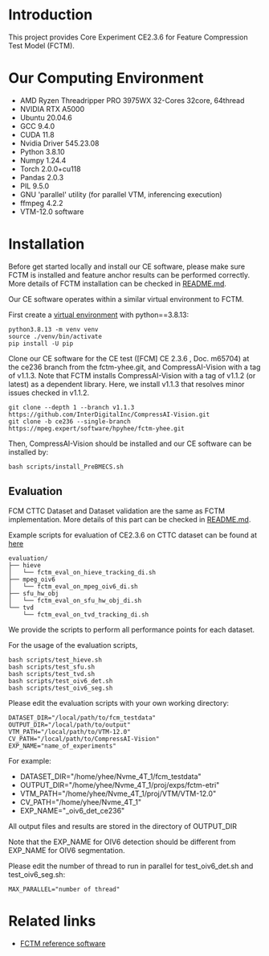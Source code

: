 # Introduction

This project provides Core Experiment CE2.3.6 for Feature Compression Test Model (FCTM).

# Our Computing Environment

- AMD Ryzen Threadripper PRO 3975WX 32-Cores 32core, 64thread
- NVIDIA RTX A5000
- Ubuntu 20.04.6
- GCC 9.4.0
- CUDA 11.8
- Nvidia Driver 545.23.08
-   Python 3.8.10
-   Numpy 1.24.4
-   Torch 2.0.0+cu118
-   Pandas 2.0.3
-   PIL 9.5.0 
-   GNU 'parallel' utility (for parallel VTM, inferencing execution)
-   ffmpeg 4.2.2
-   VTM-12.0 software

# Installation

Before get started locally and install our CE software, please make sure FCTM is installed and feature anchor results can be performed correctly. More details of FCTM installation can be checked in [README.md](http://mpegx.int-evry.fr/software/MPEG/Video/fcm/fctm/-/blob/main/README.md).

Our CE software operates within a similar virtual environment to FCTM.

First create a [virtual environment](https://docs.python.org/3.8/library/venv.html) with python==3.8.13:

```
python3.8.13 -m venv venv
source ./venv/bin/activate
pip install -U pip
```

Clone our CE software for the CE test ([FCM] CE 2.3.6 , Doc. m65704) at the ce236 branch from the fctm-yhee.git, and CompressAI-Vision with a tag of v1.1.3. Note that FCTM installs CompressAI-Vision with a tag of v1.1.2 (or latest) as a dependent library. Here, we install v1.1.3 that resolves minor issues checked in v1.1.2.

```
git clone --depth 1 --branch v1.1.3 https://github.com/InterDigitalInc/CompressAI-Vision.git 
git clone -b ce236 --single-branch https://mpeg.expert/software/hpyhee/fctm-yhee.git
```

Then, CompressAI-Vision should be installed and our CE software can be installed by: 

```
bash scripts/install_PreBMECS.sh
```

## Evaluation

FCM CTTC Dataset and Dataset validation are the same as FCTM implementation. More details of this part can be checked in [README.md](http://mpegx.int-evry.fr/software/MPEG/Video/fcm/fctm/-/blob/main/README.md).

Example scripts for evaluation of CE2.3.6 on CTTC dataset can be found at [here](scripts/evaluation/)

```
evaluation/
├── hieve
│   └── fctm_eval_on_hieve_tracking_di.sh
├── mpeg_oiv6
│   └── fctm_eval_on_mpeg_oiv6_di.sh
├── sfu_hw_obj
│   └── fctm_eval_on_sfu_hw_obj_di.sh
└── tvd
    └── fctm_eval_on_tvd_tracking_di.sh
```

We provide the scripts to perform all performance points for each dataset. 

For the usage of the evaluation scripts, 
```
bash scripts/test_hieve.sh
bash scripts/test_sfu.sh
bash scripts/test_tvd.sh
bash scripts/test_oiv6_det.sh
bash scripts/test_oiv6_seg.sh
```

Please edit the evaluation scripts with your own working directory:
```
DATASET_DIR="/local/path/to/fcm_testdata"
OUTPUT_DIR="/local/path/to/output"
VTM_PATH="/local/path/to/VTM-12.0"
CV_PATH="/local/path/to/CompressAI-Vision"
EXP_NAME="name_of_experiments"
```
For example:

- DATASET_DIR="/home/yhee/Nvme_4T_1/fcm_testdata"
- OUTPUT_DIR="/home/yhee/Nvme_4T_1/proj/exps/fctm-etri"
- VTM_PATH="/home/yhee/Nvme_4T_1/proj/VTM/VTM-12.0"
- CV_PATH="/home/yhee/Nvme_4T_1"
- EXP_NAME="_oiv6_det_ce236"

All output files and results are stored in the directory of OUTPUT_DIR

Note that the EXP_NAME for OIV6 detection should be different from EXP_NAME for OIV6 segmentation.

Please edit the number of thread to run in parallel for test_oiv6_det.sh and test_oiv6_seg.sh:
```
MAX_PARALLEL="number of thread"
```

# Related links
 * [FCTM reference software](http://mpegx.int-evry.fr/software/MPEG/Video/fcm/fctm)
